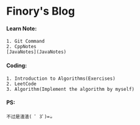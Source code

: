 # Finory's Blog  #
#### Learn Note:  
    1. Git Command  
    2. CppNotes
    [JavaNotes](JavaNotes)
#### Coding:  
    1. Introduction to Algorithms(Exercises)
    2. LeetCode 
    3. Algorithm(Implement the algorithm by myself)
#### PS:  
    不过是渣渣( ﾟ 3ﾟ)=☕
